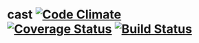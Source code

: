 cast [![Code Climate](https://codeclimate.com/github/sortasc/cast.png)](https://codeclimate.com/github/sortasc/cast) [![Coverage Status](https://coveralls.io/repos/sortasc/cast/badge.png?branch=master)](https://coveralls.io/r/sortasc/cast) [![Build Status](https://travis-ci.org/sortasc/cast.png?branch=master)](https://travis-ci.org/sortasc/cast)
====

